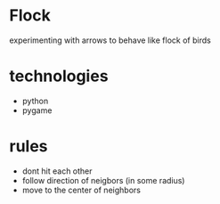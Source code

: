 # Flock

experimenting with arrows to behave like flock of birds

# technologies
* python
* pygame

# rules
* dont hit each other
* follow direction of neigbors (in some radius)
* move to the center of neighbors
